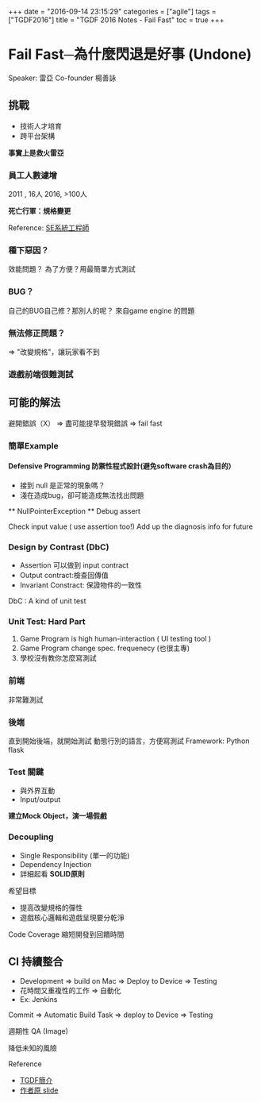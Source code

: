 +++
date = "2016-09-14 23:15:29"
categories = ["agile"]
tags = ["TGDF2016"]
title = "TGDF 2016 Notes - Fail Fast"
toc = true
+++

# Fail Fast─為什麼閃退是好事 (Undone)


Speaker:  雷亞 Co-founder 楊善詠

## 挑戰
- 技術人才培育
- 跨平台架構

__事實上是救火雷亞__

### 員工人數遽增
2011 , 16人
2016,  >100人

__死亡行軍：規格變更__

Reference: [SE系統工程師](http://tw.ikanman.com/comic/8128)

### 種下惡因？
效能問題？
為了方便？用最簡單方式測試

### BUG？
自己的BUG自己修？那別人的呢？
來自game engine 的問題

###  無法修正問題？
=> "改變規格"，讓玩家看不到

### 遊戲前端很難測試
## 可能的解法

避開錯誤（X）
=> 盡可能提早發現錯誤
=> fail fast


### 簡單Example
#### Defensive Programming 防禦性程式設計(避免software crash為目的）

- 接到 null 是正常的現象嗎？
- 淺在造成bug，卻可能造成無法找出問題

** NullPointerException
** Debug assert

Check input value ( use assertion too!)
Add up the diagnosis info for future


### Design by Contrast (DbC)
- Assertion 可以做到 input contract
- Output contract:檢查回傳值
- Invariant Constract: 保證物件的一致性

DbC : A kind of unit test

### Unit Test: Hard Part

1. Game Program is high human-interaction ( UI testing tool )
2. Game Program change spec. frequenecy (也很主專)
3. 學校沒有教你怎麼寫測試

### 前端
非常難測試

### 後端
直到開始後端，就開始測試
動態行別的語言，方便寫測試
Framework: Python flask

### Test 關鍵
- 與外界互動
- Input/output

__建立Mock Object，演一場假戲__

### Decoupling
- Single Responsibility (單一的功能)
- Dependency Injection
- 詳細起看 __SOLID原則__

希望目標

- 提高改變規格的彈性
- 遊戲核心邏輯和遊戲呈現要分乾淨


Code Coverage
縮短開發到回饋時間

## CI 持續整合

- Development => build on Mac => Deploy to Device => Testing
- 花時間又重複性的工作 => 自動化
- Ex: Jenkins

Commit => Automatic Build Task => deploy to Device => Testing

週期性 QA
(Image)

降低未知的風險



Reference

- [TGDF簡介](http://www.tgdf.tw/archives/member/shan-yung-yang)
- [作者原 slide](https://docs.google.com/presentation/d/1WYDpUjt5hWnE30rphzQM_Tw91kASht5lVjA-YY9IL4M/edit#slide=id.p)